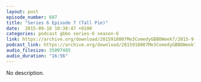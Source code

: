 ```yaml
---
layout: post
episode_number: 607
title: "Series 6 Episode 7 (Tall Pie)"
date:  2015-09-18 10:38:47 +0100
categories: podcast gbbo series-6 season-6
link: https://archive.org/download/2015918007Me3ComedyGBBOWeek7/2015-9-18-007-Me3_Comedy--GBBO-Week7.mp3
podcast_link: https://archive.org/download/2015918007Me3ComedyGBBOWeek7/2015-9-18-007-Me3_Comedy--GBBO-Week7.mp3
audio_filesize: 35097485
audio_duration: "16:56"
---
```

No description.
